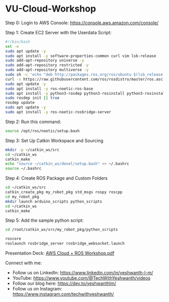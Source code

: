 # VU-Cloud-Workshop

Step 0: Login to AWS Console: https://console.aws.amazon.com/console/

Step 1: Create EC2 Server with the Userdata Script:

```sh
#!/bin/bash
set -e
sudo apt update -y
sudo apt install -y software-properties-common curl vim lsb-release
sudo add-apt-repository universe -y
sudo add-apt-repository restricted -y
sudo add-apt-repository multiverse -y
sudo sh -c 'echo "deb http://packages.ros.org/ros/ubuntu $(lsb_release -sc) main" > /etc/apt/sources.list.d/ros-latest.list'
curl -s https://raw.githubusercontent.com/ros/rosdistro/master/ros.asc | sudo apt-key add -
sudo apt update -y
sudo apt install -y ros-noetic-ros-base
sudo apt install -y python3-rosdep python3-rosinstall python3-rosinstall-generator python3-wstool build-essential
sudo rosdep init || true
rosdep update
sudo apt update -y
sudo apt install -y ros-noetic-rosbridge-server
```

Step 2: Run this command: 
```sh
source /opt/ros/noetic/setup.bash
```

Step 3: Set Up Catkin Workspace and Sourcing

```sh
mkdir -p ~/catkin_ws/src
cd ~/catkin_ws
catkin_make
echo "source ~/catkin_ws/devel/setup.bash" >> ~/.bashrc
source ~/.bashrc
```

Step 4: Create ROS Package and Custom Folders

```sh
cd ~/catkin_ws/src
catkin_create_pkg my_robot_pkg std_msgs rospy roscpp
cd my_robot_pkg
mkdir launch arduino_scripts python_scripts
cd ~/catkin_ws
catkin_make
```

Step 5: Add the sample python script:

```sh
cd /root/catkin_ws/src/my_robot_pkg/python_scripts
```

```sh
roscore
roslaunch rosbridge_server rosbridge_websocket.launch
```


Presentation Deck: [AWS Cloud + ROS  Workshop.pdf](https://github.com/user-attachments/files/23170098/AWS.Cloud.%2B.ROS.Workshop.pdf)

Connect with me:
* Follow us on LinkedIn: https://www.linkedin.com/in/yeshwanth-l-m/
* YouTube: https://www.youtube.com/@TechWithYeshwanth/videos
* Follow our blog here: https://dev.to/yeshwanthlm/
* Follow us on Instagram: https://www.instagram.com/techwithyeshwanth/
